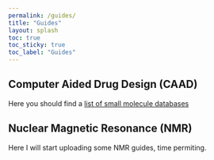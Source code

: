 ```yaml
---
permalink: /guides/
title: "Guides"
layout: splash
toc: true
toc_sticky: true
toc_label: "Guides"
---
```


## Computer Aided Drug Design (CAAD)

Here you should find a [list of small molecule databases](small_mol_db.md)

## Nuclear Magnetic Resonance (NMR)

Here I will start uploading some NMR guides, time permiting. 